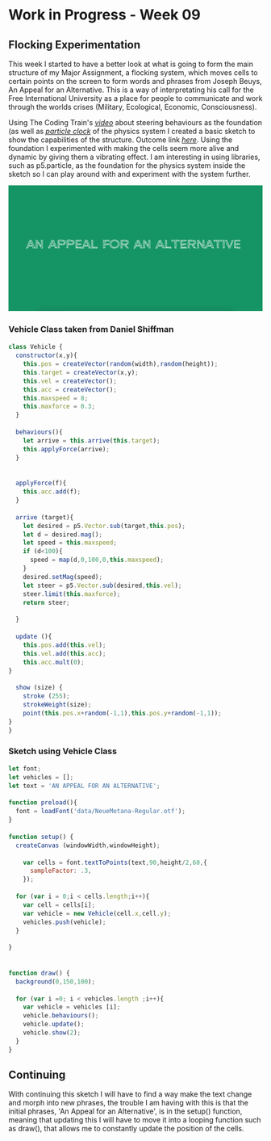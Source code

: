 # Work in Progress - Week 09
## Flocking Experimentation
This week I started to have a better look at what is going to form the main structure of my Major Assignment, a flocking system, which moves cells to certain points on the screen to form words and phrases from Joseph Beuys, An Appeal for an Alternative. This is a way of interpretating his call for the Free International University as a place for people to communicate and work through the worlds crises (Military, Ecological, Economic, Consciousness). 

Using The Coding Train's [*video*](https://www.youtube.com/watch?v=4hA7G3gup-4&ab_channel=TheCodingTrain) about steering behaviours as the foundation (as well as [*particle clock*](https://www.openprocessing.org/sketch/448956) of the physics system I created a basic sketch to show the capabilities of the structure. Outcome link [*here*](https://fergarundel.github.io/CODE-WORDS/week_09/cells/). Using the foundation I experimented with making the cells seem more alive and dynamic by giving them a vibrating effect. I am interesting in using libraries, such as p5.particle, as the foundation for the physics system inside the sketch so I can play around with and experiment with the system further.

![](appeal.png)

### Vehicle Class taken from Daniel Shiffman

``` javascript
class Vehicle {
  constructor(x,y){
    this.pos = createVector(random(width),random(height));
    this.target = createVector(x,y);
    this.vel = createVector();
    this.acc = createVector();
    this.maxspeed = 8;
    this.maxforce = 0.3;
  }
 
  behaviours(){
    let arrive = this.arrive(this.target);  
    this.applyForce(arrive);    
  }
  
  
  applyForce(f){
    this.acc.add(f);    
  }
  
  arrive (target){
    let desired = p5.Vector.sub(target,this.pos);
    let d = desired.mag();
    let speed = this.maxspeed;
    if (d<100){
      speed = map(d,0,100,0,this.maxspeed);
    }
    desired.setMag(speed);
    let steer = p5.Vector.sub(desired,this.vel);
    steer.limit(this.maxforce);
    return steer;

  }
  
  update (){
    this.pos.add(this.vel);
    this.vel.add(this.acc);
    this.acc.mult(0);
}

  show (size) {
    stroke (255);
    strokeWeight(size);
    point(this.pos.x+random(-1,1),this.pos.y+random(-1,1));
}
}
```
### Sketch using Vehicle Class

``` javascript
let font;
let vehicles = [];
let text = 'AN APPEAL FOR AN ALTERNATIVE';

function preload(){
  font = loadFont('data/NeueMetana-Regular.otf');
}

function setup() {
  createCanvas (windowWidth,windowHeight);  
  
    var cells = font.textToPoints(text,90,height/2,60,{ 
      sampleFactor: .3,
    });
  
  for (var i = 0;i < cells.length;i++){
    var cell = cells[i];
    var vehicle = new Vehicle(cell.x,cell.y);
    vehicles.push(vehicle);
  }

}


function draw() {
  background(0,150,100);
  
  for (var i =0; i < vehicles.length ;i++){
    var vehicle = vehicles [i];
    vehicle.behaviours();
    vehicle.update();
    vehicle.show(2);
  }
}
```

## Continuing 
With continuing this sketch I will have to find a way make the text change and morph into new phrases, the trouble I am having with this is that the initial phrases, 'An Appeal for an Alternative', is in the setup() function, meaning that updating this I will have to move it into a looping function such as draw(), that allows me to constantly update the position of the cells. 

